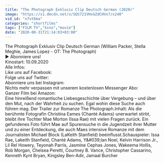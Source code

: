 ```yaml
---
title: "The Photograph Exklusiv Clip Deutsch German (2020)"
image: "https://s1.dmcdn.net/v/SQS721VHxGZdCHVx7/x240"
vid_id: "x7vt6ma"
categories: "shortfilms"
tags: ["FILM TV","kino","movie"]
date: "2020-08-31T21:14:03+03:00"
---
```

The Photograph Exklusiv Clip Deutsch German (William Packer, Stella Meghie, James Lopez - OT: The Photograph)  <br>▶ Abonniere uns!   <br>Kinostart: 10.09.2020  <br>Alle Infos:   <br>Like uns auf Facebook:   <br>Folge uns auf Twitter:   <br>Abonniere uns bei Instagram:   <br>Nichts mehr verpassen mit unserem kostenlosen Messenger Abo:   <br>Ganzer Film bei Amazon:   <br>Eine hinreißend romantische Liebesgeschichte über Vergebung – und über den Mut, nach der Wahrheit zu suchen. Egal wohin diese Suche auch führen mag. Der Trailer zur Romanze The Photograph.Inhalt: Als die berühmte Fotografin Christina Eames (Chanté Adams) unerwartet stirbt, bleibt ihre Tochter Mae Morton (Issa Rae) mit vielen Fragen zurück. Ein gefundenes Foto führt Mae auf Spurensuche in die Jugendzeit ihrer Mutter und zu einer Entdeckung, die auch Maes intensive Romanze mit dem Journalisten Michael Block (LaKeith Stanfield) beeinflusst.Schauspieler: Issa Rae, Lakeith Stanfield, Chanté Adams, Y&amp;#039;lan Noel, Kelvin Harrison Jr., Lil Rel Howery, Teyonah Parris, Jasmine Cephas Jones, Wakeema Hollis, Rob Morgan, Chelsea Peretti, Courtney B. Vance, Christopher Cassarino, Kenneth Kynt Bryan, Kingsley Ben-Adir, Jamaal Burcher
